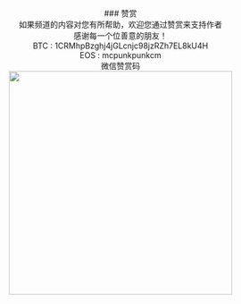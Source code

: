 <center>### 赞赏</center>

<center>如果频道的内容对您有所帮助，欢迎您通过赞赏来支持作者</center>
<center>感谢每一个位善意的朋友！</center>

<center>BTC : 1CRMhpBzghj4jGLcnjc98jzRZh7EL8kU4H</center>
<center>EOS : mcpunkpunkcm</center>

<center>微信赞赏码</center>
<center><img src ="https://wx3.sinaimg.cn/large/79f662e9gy1gaf0rgsj1lj20st0sttcc.jpg" width= "400px"></center>
